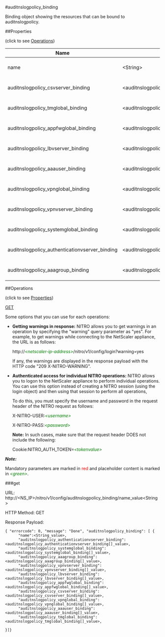 #auditnslogpolicy_binding

Binding object showing the resources that can be bound to auditnslogpolicy.


##Properties 
<span>(click to see [Operations](#operations))</span>


<table><thead><tr><th>Name</th><th> Data Type</th><th> Permissions</th><th>Description</th></tr></thead><tbody><tr><td>name</td><td>&lt;String></td><td>Read-write</td><td>Name of the policy.&lt;br>Minimum length = 1</td><tr><tr><td>auditnslogpolicy_csvserver_binding</td><td>&lt;auditnslogpolicy_csvserver_binding[]></td><td>Read-only</td><td>csvserver that can be bound to auditnslogpolicy.</td><tr><tr><td>auditnslogpolicy_tmglobal_binding</td><td>&lt;auditnslogpolicy_tmglobal_binding[]></td><td>Read-only</td><td>tmglobal that can be bound to auditnslogpolicy.</td><tr><tr><td>auditnslogpolicy_appfwglobal_binding</td><td>&lt;auditnslogpolicy_appfwglobal_binding[]></td><td>Read-only</td><td>appfwglobal that can be bound to auditnslogpolicy.</td><tr><tr><td>auditnslogpolicy_lbvserver_binding</td><td>&lt;auditnslogpolicy_lbvserver_binding[]></td><td>Read-only</td><td>lbvserver that can be bound to auditnslogpolicy.</td><tr><tr><td>auditnslogpolicy_aaauser_binding</td><td>&lt;auditnslogpolicy_aaauser_binding[]></td><td>Read-only</td><td>aaauser that can be bound to auditnslogpolicy.</td><tr><tr><td>auditnslogpolicy_vpnglobal_binding</td><td>&lt;auditnslogpolicy_vpnglobal_binding[]></td><td>Read-only</td><td>vpnglobal that can be bound to auditnslogpolicy.</td><tr><tr><td>auditnslogpolicy_vpnvserver_binding</td><td>&lt;auditnslogpolicy_vpnvserver_binding[]></td><td>Read-only</td><td>vpnvserver that can be bound to auditnslogpolicy.</td><tr><tr><td>auditnslogpolicy_systemglobal_binding</td><td>&lt;auditnslogpolicy_systemglobal_binding[]></td><td>Read-only</td><td>systemglobal that can be bound to auditnslogpolicy.</td><tr><tr><td>auditnslogpolicy_authenticationvserver_binding</td><td>&lt;auditnslogpolicy_authenticationvserver_binding[]></td><td>Read-only</td><td>authenticationvserver that can be bound to auditnslogpolicy.</td><tr><tr><td>auditnslogpolicy_aaagroup_binding</td><td>&lt;auditnslogpolicy_aaagroup_binding[]></td><td>Read-only</td><td>aaagroup that can be bound to auditnslogpolicy.</td><tr></tbody></table>
##Operations 
<span>(click to see [Properties](#properties))</span>


[GET](#get)


Some options that you can use for each operations:
<ul><li><p><b>Getting warnings in response:</b> NITRO allows you to get warnings in an operation by specifying the "warning" query parameter as "yes". For example, to get warnings while connecting to the NetScaler appliance, the URL is as follows:</p><p>http://<span style="color:green;font-style:italic;">&lt;netscaler-ip-address&gt;</span>/nitro/v1/config/login?warning=yes</p><p>If any, the warnings are displayed in the response payload with the HTTP code "209 X-NITRO-WARNING".</p></li><li><p><b>Authenticated access for individual NITRO operations:</b> NITRO allows you to logon to the NetScaler appliance to perform individual operations. You can use this option instead of creating a NITRO session (using the login object) and then using that session to perform all operations,</p><p>To do this, you must specify the username and password in the request header of the NITRO request as follows:</p><p>X-NITRO-USER:<span style="color:green;font-style:italic;">&lt;username&gt;</span></p><p>X-NITRO-PASS:<span style="color:green;font-style:italic;">&lt;password&gt;</span></p><p><b>Note:</b> In such cases, make sure that the request header DOES not include the following:</p><p>Cookie:NITRO_AUTH_TOKEN=<span style="color:green;font-style:italic;">&lt;tokenvalue&gt;</span></p></li></ul>



***Note:*** 
Mandatory parameters are marked in <span style="color:#FF0000;">red</span> and placeholder content is marked in <span style="color:green;font-style:italic">&lt;green&gt;</span>.

###get



URL: http://&lt;NS_IP&gt;/nitro/v1/config/auditnslogpolicy_binding/name_value&lt;String&gt;
HTTP Method: GET
Response Payload: ```{ "errorcode": 0, "message": "Done", "auditnslogpolicy_binding": [ {      "name":<String_value>,      "auditnslogpolicy_authenticationvserver_binding":<auditnslogpolicy_authenticationvserver_binding[]_value>,      "auditnslogpolicy_systemglobal_binding":<auditnslogpolicy_systemglobal_binding[]_value>,      "auditnslogpolicy_aaagroup_binding":<auditnslogpolicy_aaagroup_binding[]_value>,      "auditnslogpolicy_vpnvserver_binding":<auditnslogpolicy_vpnvserver_binding[]_value>,      "auditnslogpolicy_lbvserver_binding":<auditnslogpolicy_lbvserver_binding[]_value>,      "auditnslogpolicy_appfwglobal_binding":<auditnslogpolicy_appfwglobal_binding[]_value>,      "auditnslogpolicy_csvserver_binding":<auditnslogpolicy_csvserver_binding[]_value>,      "auditnslogpolicy_vpnglobal_binding":<auditnslogpolicy_vpnglobal_binding[]_value>,      "auditnslogpolicy_aaauser_binding":<auditnslogpolicy_aaauser_binding[]_value>,      "auditnslogpolicy_tmglobal_binding":<auditnslogpolicy_tmglobal_binding[]_value>,}]}```



